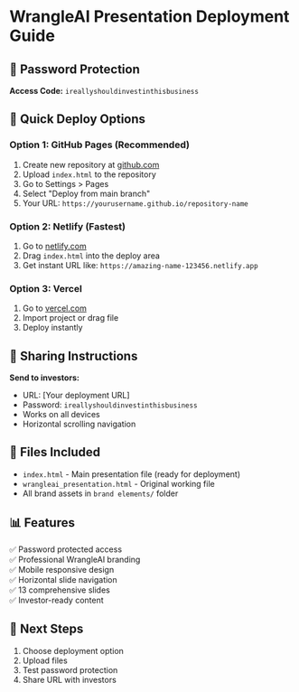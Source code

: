 # WrangleAI Presentation Deployment Guide

## 🔐 Password Protection
**Access Code:** `ireallyshouldinvestinthisbusiness`

## 🚀 Quick Deploy Options

### Option 1: GitHub Pages (Recommended)
1. Create new repository at [github.com](https://github.com)
2. Upload `index.html` to the repository
3. Go to Settings > Pages
4. Select "Deploy from main branch"
5. Your URL: `https://yourusername.github.io/repository-name`

### Option 2: Netlify (Fastest)
1. Go to [netlify.com](https://netlify.com)
2. Drag `index.html` into the deploy area
3. Get instant URL like: `https://amazing-name-123456.netlify.app`

### Option 3: Vercel
1. Go to [vercel.com](https://vercel.com)
2. Import project or drag file
3. Deploy instantly

## 📱 Sharing Instructions
**Send to investors:**
- URL: [Your deployment URL]
- Password: `ireallyshouldinvestinthisbusiness`
- Works on all devices
- Horizontal scrolling navigation

## 🔧 Files Included
- `index.html` - Main presentation file (ready for deployment)
- `wrangleai_presentation.html` - Original working file
- All brand assets in `brand elements/` folder

## 📊 Features
✅ Password protected access  
✅ Professional WrangleAI branding  
✅ Mobile responsive design  
✅ Horizontal slide navigation  
✅ 13 comprehensive slides  
✅ Investor-ready content  

## 🎯 Next Steps
1. Choose deployment option
2. Upload files
3. Test password protection
4. Share URL with investors 